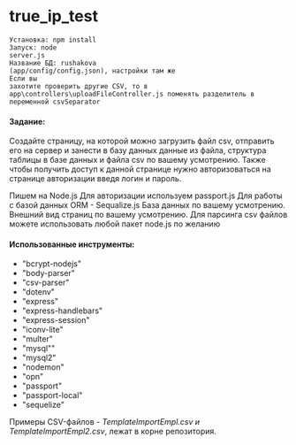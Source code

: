 # true_ip_test

<code>Установка: npm install</code><br>
<code>Запуск: node server.js</code><br>
<code>Название БД: rushakova (app/config/config.json), настройки там же</code><br>
<code>Если вы захотите проверить другие CSV, то в app\controllers\uploadFileController.js поменять разделитель в переменной csvSeparator</code><br>       
<h4>Задание:</h4>
<p>Создайте страницу, на которой можно загрузить файл csv, отправить его на сервер и занести в базу данных данные из файла, структура таблицы в базе данных и файла csv по вашему усмотрению. Также чтобы получить доступ к данной странице нужно авторизоваться на странице авторизации введя логин и пароль.
   
   Пишем на Node.js
   Для авторизации используем passport.js
   Для работы с базой данных ORM - Sequalize.js
   База данных по вашему усмотрению.
   Внешний вид страниц  по вашему усмотрению.
   Для парсинга csv файлов можете использовать любой пакет node.js по желанию</p>
   <h4>Использованные инструменты:</h4>
   <ul>
       <li>"bcrypt-nodejs"</li>
       <li>"body-parser"</li>
       <li>"csv-parser"</li>
       <li>"dotenv"</li>
       <li>"express"</li>
       <li>"express-handlebars"</li>
       <li>"express-session"</li>
       <li>"iconv-lite"</li>
       <li>"multer"</li>
       <li>"mysql""</li>
       <li>"mysql2"</li>
       <li>"nodemon"</li>
       <li>"opn"</li>
       <li>"passport"</li>
       <li>"passport-local"</li>
       <li>"sequelize"</li>
   </ul>
Примеры CSV-файлов - <i>TemplateImportEmpl.csv и TemplateImportEmpl2.csv</i>, лежат в корне репозитория.